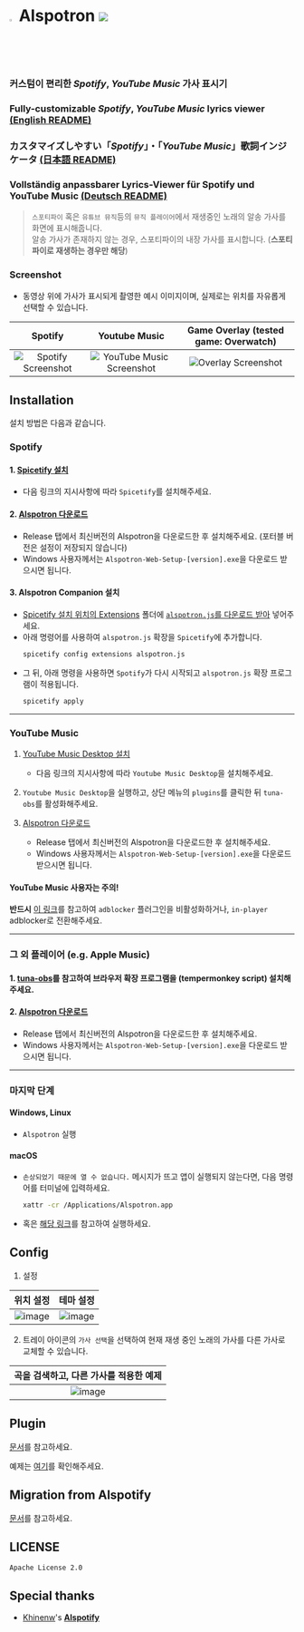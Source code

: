 # <img src="https://github.com/organization/alspotron/assets/16558115/447a957e-faf2-4759-8884-5d7b04fb1fbb" width="2%" /> Alspotron <a href="https://github.com/organization/alspotron/releases/latest"><img src="https://img.shields.io/github/downloads/organization/alspotron/total.svg"/></a>

### 커스텀이 편리한 *Spotify*, *YouTube Music* 가사 표시기
### Fully-customizable *Spotify*, *YouTube Music* lyrics viewer [(English README)](https://github.com/organization/alspotron/blob/master/README-i18n/en.md)
### カスタマイズしやすい「*Spotify*」・「*YouTube Music*」歌詞インジケータ [(日本語 README)](https://github.com/organization/alspotron/blob/master/README-i18n/ja.md)
### Vollständig anpassbarer Lyrics-Viewer für Spotify und YouTube Music [(Deutsch README)](https://github.com/organization/alspotron/blob/master/README-i18n/de.md)


> `스포티파이` 혹은 `유튜브 뮤직`등의 `뮤직 플레이어`에서 재생중인 노래의 알송 가사를 화면에 표시해줍니다.\
> 알송 가사가 존재하지 않는 경우, 스포티파이의 내장 가사를 표시합니다. (**스포티파이로 재생하는 경우만 해당**)

### Screenshot

-   동영상 위에 가사가 표시되게 촬영한 예시 이미지이며, 실제로는 위치를 자유롭게 선택할 수 있습니다.

|                        Spotify                         |                                                        Youtube Music                                                        |                                         Game Overlay (tested game: Overwatch)                                         |
|:------------------------------------------------------:|:---------------------------------------------------------------------------------------------------------------------------:|:---------------------------------------------------------------------------------------------------------------------:|
| ![Spotify Screenshot](https://i.imgur.com/0JJMhaU.png) | ![YouTube Music Screenshot](https://github.com/organization/alspotron/assets/16558115/fc22323e-d0b2-4abc-882e-2281c13f4cf4) | ![Overlay Screenshot](https://github.com/organization/alspotron/assets/16558115/7bb95071-b8f7-45e1-af59-02e1586d5dcc) |

## Installation

설치 방법은 다음과 같습니다.

### Spotify

#### 1.  [Spicetify 설치](https://github.com/khanhas/spicetify-cli)  
  -   다음 링크의 지시사항에 따라 `Spicetify`를 설치해주세요.

#### 2.  [Alspotron 다운로드](https://github.com/organization/alspotron/releases) 

  -   Release 탭에서 최신버전의 Alspotron을 다운로드한 후 설치해주세요. (포터블 버전은 설정이 저장되지 않습니다)
  -   Windows 사용자께서는 `Alspotron-Web-Setup-[version].exe`을 다운로드 받으시면 됩니다.

#### 3.  Alspotron Companion 설치  

  -   [Spicetify 설치 위치의 Extensions](https://spicetify.app/docs/advanced-usage/extensions/) 폴더에 [`alspotron.js`를 다운로드 받아](https://powernukkit.github.io/DownGit/#/home?directFile=1&url=https://github.com/organization/alspotron/blob/master/extensions/alspotron.js) 넣어주세요.
  -   아래 명령어를 사용하여 `alspotron.js` 확장을 `Spicetify`에 추가합니다. 
      ```bash
      spicetify config extensions alspotron.js
      ```
  -   그 뒤, 아래 명령을 사용하면 `Spotify`가 다시 시작되고 `alspotron.js` 확장 프로그램이 적용됩니다.
      ```bash
      spicetify apply
      ``` 

---

### YouTube Music

1.  [YouTube Music Desktop 설치](https://github.com/th-ch/youtube-music/releases)

    -   다음 링크의 지시사항에 따라 `Youtube Music Desktop`을 설치해주세요.

2.  `Youtube Music Desktop`을 실행하고, 상단 메뉴의 `plugins`를 클릭한 뒤 `tuna-obs`를 활성화해주세요.

3.  [Alspotron 다운로드](https://github.com/organization/alspotron/releases)  

    -   Release 탭에서 최신버전의 Alspotron을 다운로드한 후 설치해주세요.
    -   Windows 사용자께서는 `Alspotron-Web-Setup-[version].exe`을 다운로드 받으시면 됩니다.

#### YouTube Music 사용자는 주의!

**반드시** [이 링크](https://github.com/organization/alspotron/issues/1)를 참고하여 `adblocker` 플러그인을 비활성화하거나, `in-player` adblocker로 전환해주세요.

---

### 그 외 플레이어 (e.g. Apple Music)

#### 1.  [tuna-obs](https://github.com/univrsal/tuna)를 참고하여 브라우저 확장 프로그램을 (tempermonkey script) 설치해주세요.
#### 2.  [Alspotron 다운로드](https://github.com/organization/alspotron/releases)
  -   Release 탭에서 최신버전의 Alspotron을 다운로드한 후 설치해주세요. 
  -   Windows 사용자께서는 `Alspotron-Web-Setup-[version].exe`을 다운로드 받으시면 됩니다.

---

### 마지막 단계

#### Windows, Linux

-   `Alspotron` 실행

#### macOS

-   `손상되었기 때문에 열 수 없습니다.` 메시지가 뜨고 앱이 실행되지 않는다면, 다음 명령어를 터미널에 입력하세요.
    ```bash
    xattr -cr /Applications/Alspotron.app
    ```
-   혹은 [해당 링크](https://archivers.tistory.com/74)를 참고하여 실행하세요.

## Config

1.  설정 

|                                                   위치 설정                                                  |                                                   테마 설정                                                  |
| :------------------------------------------------------------------------------------------------------: | :------------------------------------------------------------------------------------------------------: |
| ![image](https://github.com/organization/alspotron/assets/16558115/9dd2d0c5-ff55-423d-b9bb-589a7c4bb658) | ![image](https://github.com/organization/alspotron/assets/16558115/b70f646a-ae67-4cab-b065-32c6c3664850) |

2.  트레이 아이콘의 `가사 선택`을 선택하여 현재 재생 중인 노래의 가사를 다른 가사로 교체할 수 있습니다.

|                                          곡을 검색하고, 다른 가사를 적용한 예제                                          |
| :------------------------------------------------------------------------------------------------------: |
| ![image](https://github.com/organization/alspotron/assets/16558115/171d97b3-79ff-4ede-b7a6-9905b7993b42) |

## Plugin
[문서](https://github.com/organization/alspotron/wiki/Plugin)를 참고하세요.

예제는 [여기](https://github.com/organization/alspotron/tree/master/example/alspotron-plugin)를 확인해주세요.

## Migration from Alspotify

[문서](https://github.com/organization/alspotron/blob/master/MIGRATION_FROM_ALSPOTIFY.md)를 참고하세요.

## LICENSE

`Apache License 2.0`

## Special thanks

-   [Khinenw](https://github.com/HelloWorld017)'s **[Alspotify](https://github.com/HelloWorld017/alspotify)**
